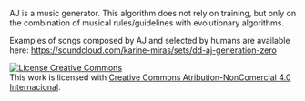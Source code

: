 

AJ is a music generator. This algorithm does not rely on training, but only on the combination of musical rules/guidelines with evolutionary algorithms.

Examples of songs composed by AJ and selected by humans are available here: https://soundcloud.com/karine-miras/sets/dd-aj-generation-zero

<a rel="license" href="http://creativecommons.org/licenses/by-nc/4.0/"><img alt="License Creative Commons" style="border-width:0" src="https://i.creativecommons.org/l/by-nc/4.0/88x31.png" /></a><br />This work is licensed with <a rel="license" href="http://creativecommons.org/licenses/by-nc/4.0/">Creative Commons Atribution-NonComercial 4.0 Internacional</a>.
 
